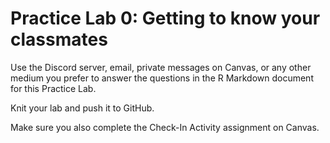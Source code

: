 # Practice Lab 0:  Getting to know your classmates


Use the Discord server, email, private messages on Canvas, or any other medium you prefer to answer the questions in the R Markdown document for this Practice Lab.

Knit your lab and push it to GitHub.

Make sure you also complete the Check-In Activity assignment on Canvas.



